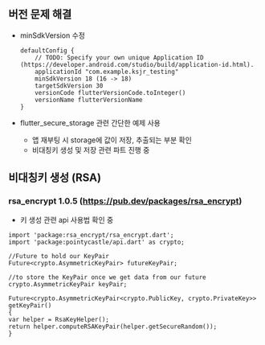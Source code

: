 ## 버전 문제 해결

- minSdkVersion 수정 

  ```
  defaultConfig {
      // TODO: Specify your own unique Application ID (https://developer.android.com/studio/build/application-id.html).
      applicationId "com.example.ksjr_testing"
      minSdkVersion 18 (16 -> 18)
      targetSdkVersion 30
      versionCode flutterVersionCode.toInteger()
      versionName flutterVersionName
  }
  ```

- flutter_secure_storage 관련 간단한 예제 사용
  - 앱 재부팅 시 storage에 값이 저장, 추출되는 부분 확인
  - 비대칭키 생성 및 저장 관련 파트 진행 중

## 비대칭키 생성 (RSA)

### rsa_encrypt 1.0.5 (https://pub.dev/packages/rsa_encrypt)

- 키 생성 관련 api 사용법 확인 중

```
import 'package:rsa_encrypt/rsa_encrypt.dart';
import 'package:pointycastle/api.dart' as crypto;

//Future to hold our KeyPair
Future<crypto.AsymmetricKeyPair> futureKeyPair;

//to store the KeyPair once we get data from our future
crypto.AsymmetricKeyPair keyPair;

Future<crypto.AsymmetricKeyPair<crypto.PublicKey, crypto.PrivateKey>> getKeyPair()
{
var helper = RsaKeyHelper();
return helper.computeRSAKeyPair(helper.getSecureRandom());
}
```
